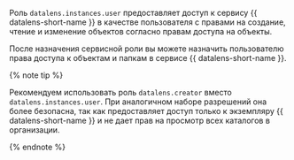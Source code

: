 Роль `datalens.instances.user` предоставляет доступ к сервису {{ datalens-short-name }} в качестве пользователя с правами на создание, чтение и изменение объектов согласно правам доступа на объекты.

После назначения сервисной роли вы можете назначить пользователю права доступа к объектам и папкам в сервисе {{ datalens-short-name }}.

{% note tip %}

Рекомендуем использовать роль `datalens.creator` вместо `datalens.instances.user`. При аналогичном наборе разрешений она более безопасна, так как предоставляет доступ только к экземпляру {{ datalens-short-name }} и не дает прав на просмотр всех каталогов в организации.

{% endnote %}
